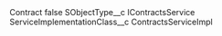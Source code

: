 <?xml version="1.0" encoding="UTF-8"?>
<CustomMetadata xmlns="http://soap.sforce.com/2006/04/metadata" xmlns:xsi="http://www.w3.org/2001/XMLSchema-instance" xmlns:xsd="http://www.w3.org/2001/XMLSchema">
    <label>Contract</label>
    <protected>false</protected>
    <values>
        <field>SObjectType__c</field>
        <value xsi:type="xsd:string">IContractsService</value>
    </values>
    <values>
        <field>ServiceImplementationClass__c</field>
        <value xsi:type="xsd:string">ContractsServiceImpl</value>
    </values>
</CustomMetadata>